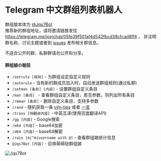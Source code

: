 # Telegram 中文群组列表机器人

群组娘本体为 [@Jqs7Bot](https://telegram.me/Jqs7Bot)<br/>
推荐新的群组地址，请将邀请链接发往
https://telegram.me/joinchat/05fe39f501af4d542fbcd38cfcad8ff4 ，
并注明群名称、讨论主题或者到
[issues](https://github.com/jqs7/telegram-chinese-groups/issues)
发布相关群信息。

不适合公开的群、私聊群请勿公开和分享。

#### 群组娘の秘技

- `/setrule [规则]` - 为群组设定自定义规则
- `/autorule` - 当有新的群成员加入时，自动发送群组规则(通过私聊)
- `/setman [条目] [内容]` - 设置群组自定义条目
- `/man [条目] ` - 查看群组自定义条目，若无参数，则列出所有条目
- `/rmman [条目]` - 删除自定义条目，支持多参数
- `/rand` - 随机获取一条 [vim-tips](http://vim-tips.com/about) 或者  [一言](http://hitokoto.us/index.html)
- `/trans [待翻译内容]` - 中英互译(使用百度翻译API)
- `/gg [内容]` - Google搜索
- `/e64 [内容]` - base64加密
- `/d64 [内容]` - base64解密
- `/rain [m|^m|username with @]` - 查看群组娘统计信息
- `@Jqs7Bot [内容]` - 召唤萌萌哒群组娘

![Jqs7Bot](http://ww2.sinaimg.cn/large/71d9577dgw1eu5kuwdr3yj21kw1k7qhp.jpg)
